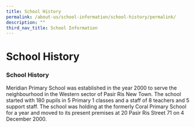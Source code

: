 ```yaml
---
title: School History
permalink: /about-us/school-information/school-history/permalink/
description: ""
third_nav_title: School Information
---
```

School History
==============
### School History

Meridian Primary School was established in the year 2000 to serve the neighbourhood in the Western sector of Pasir Ris New Town. The school started with 180 pupils in 5 Primary 1 classes and a staff of 8 teachers and 5 support staff. The school was holding at the formerly Coral Primary School for a year and moved to its present premises at 20 Pasir Ris Street 71 on 4 December 2000.